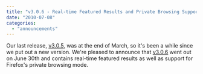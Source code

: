 ```yaml
---
title: "v3.0.6 - Real-time Featured Results and Private Browsing Support"
date: "2010-07-08"
categories: 
  - "announcements"
---
```


Our last release, [v3.0.5](http://www.surfcanyon.com/product.jsp), was at the end of March, so it's been a while since we put out a new version. We're pleased to announce that [v3.0.6](http://www.surfcanyon.com/product.jsp) went out on June 30th and contains real-time featured results as well as support for Firefox's private browsing mode.
